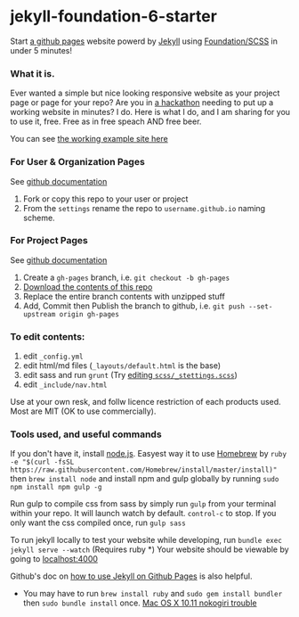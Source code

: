 # jekyll-foundation-6-starter

Start [a github pages](https://pages.github.com/) website powerd by [Jekyll](http://jekyllrb.com/docs/quickstart/) using [Foundation/SCSS](http://foundation.zurb.com/sites/docs/installation.html#command-line-tool.html) in under 5 minutes! 

### What it is.

Ever wanted a simple but nice looking responsive website as your project page or page for your repo? Are you in [a hackathon](http://baseballhackday.com) needing to put up a working website in minutes? I do. Here is what I do, and I am sharing for you to use it, free. Free as in free speach AND free beer.

You can see [the working example site here](http://daigofuji.github.io/jekyll-foundation-6-starter/)

### For User & Organization Pages
See [github documentation](https://help.github.com/articles/user-organization-and-project-pages/)

1. Fork or copy this repo to your user or project
2. From the `settings` rename the repo to `username.github.io` naming scheme.

### For Project Pages
See [github documentation](https://help.github.com/articles/user-organization-and-project-pages/#project-pages)

1. Create a `gh-pages` branch, i.e. `git checkout -b gh-pages`
2. [Download the contents of this repo](https://github.com/daigofuji/jekyll-foundation-6-starter/archive/master.zip)
3. Replace the entire branch contents with unzipped stuff
4. Add, Commit then Publish the branch to github, i.e. `git push --set-upstream origin gh-pages`

### To edit contents:
1. edit `_config.yml`
2. edit html/md files (`_layouts/default.html` is the base)
3. edit sass and run `grunt` (Try [editing `scss/_stettings.scss`](http://foundation.zurb.com/sites/docs/sass.html))
4. edit `_include/nav.html` 

Use at your own resk, and follw licence restriction of each products used. Most are MIT (OK to use commercially).

### Tools used, and useful commands

If you don't have it, install [node.js](https://nodejs.org/en/). Easyest way it to use [Homebrew](http://brew.sh/) by
  `ruby -e "$(curl -fsSL https://raw.githubusercontent.com/Homebrew/install/master/install)"`
then 
  `brew install node`
and install npm and gulp globally by running 
  `sudo npm install npm gulp -g`

Run gulp to compile css from sass by simply run `gulp` from your terminal within your repo. 
It will launch watch by default. <code>control-c</code> to stop. If you only want the css compiled once, run `gulp sass`

To run jekyll locally to test your website while developing, run  `bundle exec jekyll serve --watch` (Requires ruby *) Your website should be viewable by going to [localhost:4000](http://localhost:4000/)

Github's doc on [how to use Jekyll on Github Pages](https://help.github.com/articles/using-jekyll-with-pages) is also helpful. 


* You may have to run `brew install ruby` and `sudo gem install bundler` then `sudo bundle install` once. [Mac OS X 10.11 nokogiri trouble](http://stackoverflow.com/questions/23668684/failed-to-build-gem-native-extension-when-i-run-bundle-install)
